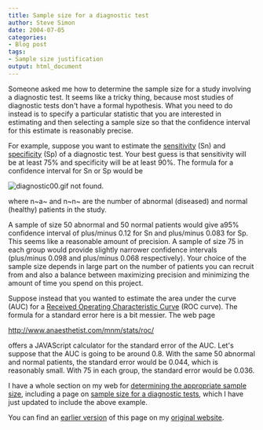 ```yaml
---
title: Sample size for a diagnostic test
author: Steve Simon
date: 2004-07-05
categories:
- Blog post
tags:
- Sample size justification
output: html_document
---
```

Someone asked me how to determine the sample size for a study involving
a diagnostic test. It seems like a tricky thing, because most studies of
diagnostic tests don't have a formal hypothesis. What you need to do
instead is to specify a particular statistic that you are interested in
estimating and then selecting a sample size so that the confidence
interval for this estimate is reasonably precise.

For example, suppose you want to estimate the
[sensitivity](www.childrensmercy.org/definitions/sensitivity.htm) (Sn)
and [specificity](www.childrensmercy.org/definitions/specificity.htm)
(Sp) of a diagnostic test. Your best guess is that sensitivity will be
at least 75% and specificity will be at least 90%. The formula for a
confidence interval for Sn or Sp would be

![diagnostic00.gif not found.](http://www.pmean.com/images/images/04/SampleSizeDiagnostic01.png)

where n~a~ and n~n~ are the number of abnormal (diseased) and normal
(healthy) patients in the study.

A sample of size 50 abnormal and 50 normal patients would give a95%
confidence interval of plus/minus 0.12 for Sn and plus/minus 0.083 for
Sp. This seems like a reasonable amount of precision. A sample of size
75 in each group would provide slightly narrower confidence intervals
(plus/minus 0.098 and plus/minus 0.068 respectively). Your choice of the
sample size depends in large part on the number of patients you can
recruit from and also a balance between maximizing precision and
minimizing the amount of time you spend on this project.

Suppose instead that you wanted to estimate the area under the curve
(AUC) for a [Received Operating Characteristic Curve](../ask/roc.asp)
(ROC curve). The formula for a standard error here is a bit messier. The
web page

<http://www.anaesthetist.com/mnm/stats/roc/>

offers a JAVAScript calculator for the standard error of the AUC. Let's
suppose that the AUC is going to be around 0.8. With the same 50
abnormal and normal patients, the standard error would be 0.044, which
is reasonably small. With 75 in each group, the standard error would be
0.036.

I have a whole section on my web for [determining the appropriate sample
size](../category/SampleSizeJustification.html), including a page on
[sample size for a diagnostic tests](../size/diag.asp), which I have
just updated to include the above example.

You can find an [earlier version](http://www.pmean.com/04/SampleSizeDiagnostic.html) of this page on my [original website](http://www.pmean.com/original_site.html).
